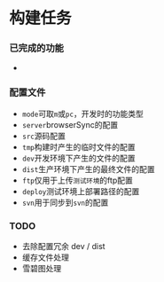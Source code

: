 # 构建任务


### 已完成的功能
* 

### 配置文件
* `mode`可取`m`或`pc`，开发时的功能类型
* `server`browserSync的配置
* `src`源码配置
* `tmp`构建时产生的临时文件的配置
* `dev`开发环境下产生的文件的配置
* `dist`生产环境下产生的最终文件的配置
* `ftp`仅用于上传`测试环境`的ftp配置
* `deploy`测试环境上部署路径的配置
* `svn`用于同步到`svn`的配置

### TODO
* 去除配置冗余 dev / dist
* 缓存文件处理
* 雪碧图处理
